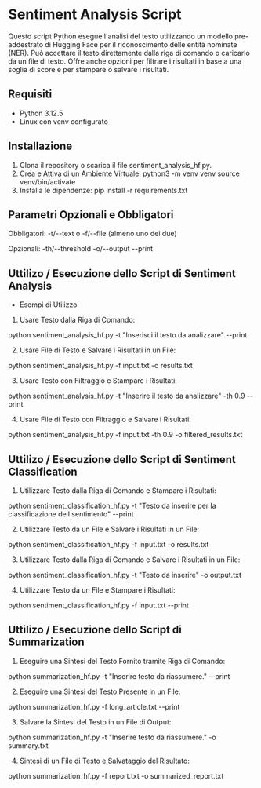 # Sentiment Analysis Script

Questo script Python esegue l'analisi del testo utilizzando un modello pre-addestrato di Hugging Face per il riconoscimento delle entità nominate (NER). Può accettare il testo direttamente dalla riga di comando o caricarlo da un file di testo. Offre anche opzioni per filtrare i risultati in base a una soglia di score e per stampare o salvare i risultati.

## Requisiti

- Python 3.12.5
- Linux con venv configurato

## Installazione

1. Clona il repository o scarica il file sentiment_analysis_hf.py.
2. Crea e Attiva di un Ambiente Virtuale:
   python3 -m venv venv
   source venv/bin/activate
3. Installa le dipendenze: pip install -r requirements.txt


## Parametri Opzionali e Obbligatori

Obbligatori:
-t/--text o -f/--file (almeno uno dei due)

Opzionali:
-th/--threshold
-o/--output
--print


## Uttilizo / Esecuzione dello Script di Sentiment Analysis

- Esempi di Utilizzo

1. Usare Testo dalla Riga di Comando:

python sentiment_analysis_hf.py -t "Inserisci il testo da analizzare" --print

2. Usare File di Testo e Salvare i Risultati in un File:

python sentiment_analysis_hf.py -f input.txt -o results.txt

3. Usare Testo con Filtraggio e Stampare i Risultati:

python sentiment_analysis_hf.py -t "Inserire il testo da analizzare" -th 0.9 --print

4. Usare File di Testo con Filtraggio e Salvare i Risultati:

python sentiment_analysis_hf.py -f input.txt -th 0.9 -o filtered_results.txt


## Uttilizo / Esecuzione dello Script di Sentiment Classification

1. Utilizzare Testo dalla Riga di Comando e Stampare i Risultati:

python sentiment_classification_hf.py -t "Testo da inserire per la classificazione dell sentimento" --print

2. Utilizzare Testo da un File e Salvare i Risultati in un File:

python sentiment_classification_hf.py -f input.txt -o results.txt

3. Utilizzare Testo dalla Riga di Comando e Salvare i Risultati in un File:

python sentiment_classification_hf.py -t "Testo da inserire" -o output.txt

4. Utilizzare Testo da un File e Stampare i Risultati:

python sentiment_classification_hf.py -f input.txt --print


## Uttilizo / Esecuzione dello Script di Summarization

1. Eseguire una Sintesi del Testo Fornito tramite Riga di Comando:

python summarization_hf.py -t "Inserire testo da riassumere." --print

2. Eseguire una Sintesi del Testo Presente in un File:

python summarization_hf.py -f long_article.txt --print

3. Salvare la Sintesi del Testo in un File di Output:

python summarization_hf.py -t "Inserire testo da riassumere." -o summary.txt

4. Sintesi di un File di Testo e Salvataggio del Risultato:

python summarization_hf.py -f report.txt -o summarized_report.txt
